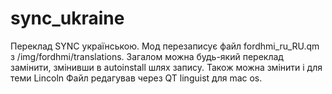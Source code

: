 # sync_ukraine
Переклад SYNC українською. 
Мод перезаписує файл fordhmi_ru_RU.qm з /img/fordhmi/translations. 
Загалом можна будь-який переклад замінити, змінивши в autoinstall шлях запису. Також можна змінити і для теми Lincoln
Файл редагував через QT linguist для mac os.
